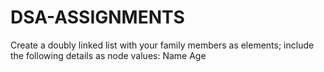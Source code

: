 # DSA-ASSIGNMENTS


Create a doubly linked list with your family members as elements; include the following details as node values:
Name
Age
